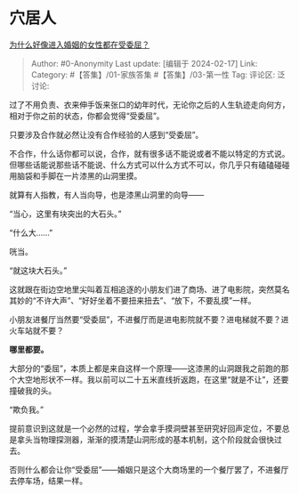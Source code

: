 # 穴居人
[为什么好像进入婚姻的女性都在受委屈？](https://www.zhihu.com/question/635258502/answer/3398801002)

> Author: #0-Anonymity
> Last update: [编辑于 2024-02-17]
> Link:
> Category: #【答集】/01-家族答集 #【答集】/03-第一性 
> Tag: 
> 评论区:
> 泛讨论:

过了不用负责、衣来伸手饭来张口的幼年时代，无论你之后的人生轨迹走向何方，相对于你之前的状态，你都会觉得“受委屈”。

只要涉及合作就必然让没有合作经验的人感到“受委屈”。

不合作，什么话你都可以说，合作，就有很多话不能说或者不能以特定的方式说。但哪些话能说那些话不能说、什么方式可以什么方式不可以，你几乎只有磕磕碰碰用脑袋和手脚在一片漆黑的山洞里摸。

就算有人指教，有人当向导，也是漆黑山洞里的向导——

“当心，这里有块突出的大石头。”

“什么大……”

咣当。

“就这块大石头。”

这就跟在街边空地里尖叫着互相追逐的小朋友们进了商场、进了电影院，突然莫名其妙的“不许大声”、“好好坐着不要扭来扭去”、“放下，不要乱摸”一样。

小朋友进餐厅当然要“受委屈”，不进餐厅而是进电影院就不要？进电梯就不要？进火车站就不要？

**哪里都要。**

大部分的“委屈”，本质上都是来自这样一个原理——这漆黑的山洞跟我之前跑的那个大空地形状不一样。我以前可以二十五米直线折返跑，在这里“就是不让”，还要撞破我的头。

“欺负我。”

提前意识到这就是一个必然的过程，学会拿手摸洞壁甚至研究好回声定位，不要总是拿头当物理探测器，渐渐的摸清楚山洞形成的基本机制，这个阶段就会很快过去。

否则什么都会让你“受委屈”——婚姻只是这个大商场里的一个餐厅罢了，不进餐厅去停车场，结果一样。